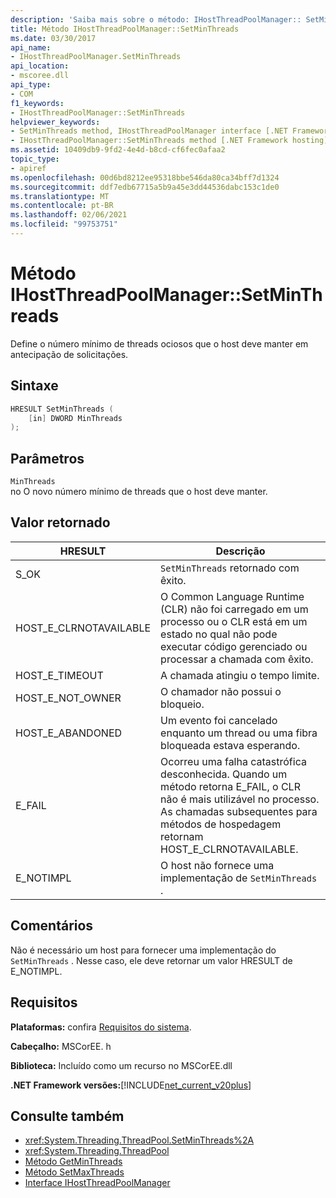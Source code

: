 ```yaml
---
description: 'Saiba mais sobre o método: IHostThreadPoolManager:: SetMinThreads'
title: Método IHostThreadPoolManager::SetMinThreads
ms.date: 03/30/2017
api_name:
- IHostThreadPoolManager.SetMinThreads
api_location:
- mscoree.dll
api_type:
- COM
f1_keywords:
- IHostThreadPoolManager::SetMinThreads
helpviewer_keywords:
- SetMinThreads method, IHostThreadPoolManager interface [.NET Framework hosting]
- IHostThreadPoolManager::SetMinThreads method [.NET Framework hosting]
ms.assetid: 10409db9-9fd2-4e4d-b8cd-cf6fec0afaa2
topic_type:
- apiref
ms.openlocfilehash: 00d6bd8212ee95318bbe546da80ca34bff7d1324
ms.sourcegitcommit: ddf7edb67715a5b9a45e3dd44536dabc153c1de0
ms.translationtype: MT
ms.contentlocale: pt-BR
ms.lasthandoff: 02/06/2021
ms.locfileid: "99753751"
---
```

# <a name="ihostthreadpoolmanagersetminthreads-method"></a>Método IHostThreadPoolManager::SetMinThreads

Define o número mínimo de threads ociosos que o host deve manter em antecipação de solicitações.  
  
## <a name="syntax"></a>Sintaxe  
  
```cpp  
HRESULT SetMinThreads (  
    [in] DWORD MinThreads  
);  
```  
  
## <a name="parameters"></a>Parâmetros  

 `MinThreads`  
 no O novo número mínimo de threads que o host deve manter.  
  
## <a name="return-value"></a>Valor retornado  
  
|HRESULT|Descrição|  
|-------------|-----------------|  
|S_OK|`SetMinThreads` retornado com êxito.|  
|HOST_E_CLRNOTAVAILABLE|O Common Language Runtime (CLR) não foi carregado em um processo ou o CLR está em um estado no qual não pode executar código gerenciado ou processar a chamada com êxito.|  
|HOST_E_TIMEOUT|A chamada atingiu o tempo limite.|  
|HOST_E_NOT_OWNER|O chamador não possui o bloqueio.|  
|HOST_E_ABANDONED|Um evento foi cancelado enquanto um thread ou uma fibra bloqueada estava esperando.|  
|E_FAIL|Ocorreu uma falha catastrófica desconhecida. Quando um método retorna E_FAIL, o CLR não é mais utilizável no processo. As chamadas subsequentes para métodos de hospedagem retornam HOST_E_CLRNOTAVAILABLE.|  
|E_NOTIMPL|O host não fornece uma implementação de `SetMinThreads` .|  
  
## <a name="remarks"></a>Comentários  

 Não é necessário um host para fornecer uma implementação do `SetMinThreads` . Nesse caso, ele deve retornar um valor HRESULT de E_NOTIMPL.  
  
## <a name="requirements"></a>Requisitos  

 **Plataformas:** confira [Requisitos do sistema](../../get-started/system-requirements.md).  
  
 **Cabeçalho:** MSCorEE. h  
  
 **Biblioteca:** Incluído como um recurso no MSCorEE.dll  
  
 **.NET Framework versões:**[!INCLUDE[net_current_v20plus](../../../../includes/net-current-v20plus-md.md)]  
  
## <a name="see-also"></a>Consulte também

- <xref:System.Threading.ThreadPool.SetMinThreads%2A>
- <xref:System.Threading.ThreadPool>
- [Método GetMinThreads](ihostthreadpoolmanager-getminthreads-method.md)
- [Método SetMaxThreads](ihostthreadpoolmanager-setmaxthreads-method.md)
- [Interface IHostThreadPoolManager](ihostthreadpoolmanager-interface.md)
